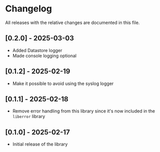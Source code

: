 # Changelog

All releases with the relative changes are documented in this file.

## [0.2.0] - 2025-03-03
- Added Datastore logger
- Made console logging optional

## [0.1.2] - 2025-02-19
- Make it possible to avoid using the syslog logger

## [0.1.1] - 2025-02-18
- Remove error handling from this library since it's now included in the `liberror` library

## [0.1.0] - 2025-02-17
- Initial release of the library
